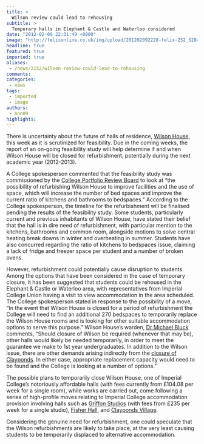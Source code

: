 ```yaml
---
title: >
  Wilson review could lead to rehousing
subtitle: >
  Temporary halls in Elephant & Castle and Waterloo considered
date: "2012-02-09 22:31:49 +0000"
image: "http://felixonline.co.uk/img/upload/201202092228-felix-252_5284.jpg"
headline: true
featured: true
imported: true
aliases:
 - /news/2152/wilson-review-could-lead-to-rehousing
comments:
categories:
 - news
tags:
 - imported
 - image
authors:
 - ann09
highlights:
---
```


There is uncertainty about the future of halls of residence, [Wilson House](https://halls.imperial.ac.uk/wilson/), this week as it is scrutinized for feasibility. Due in the coming weeks, the report of an on-going feasibility study will help determine if and when Wilson House will be closed for refurbishment, potentially during the next academic year (2012-2013).

A College spokesperson commented that the feasibility study was commissioned by the [College Portfolio Review Board](http://www3.imperial.ac.uk/projectmanagement/projectprocess) to look at “the possibility of refurbishing Wilson House to improve facilities and the use of space, which will increase the number of bed spaces and improve the current ratio of kitchens and bathrooms to bedspaces.” According to the College spokesperson, the timeline for the refurbishment will be finalised pending the results of the feasibility study. Some students, particularly current and previous inhabitants of Wilson House, have stated their belief that the hall is in dire need of refurbishment, with particular mention to the kitchens, bathrooms and common room, alongside motions to solve central heating break downs in winter and overheating in summer. Students have also concurred regarding the ratio of kitchens to bedspaces issue, claiming a lack of fridge and freezer space per student and a number of broken ovens.

However, refurbishment could potentially cause disruption to students. Among the options that have been considered in the case of temporary closure, it has been suggested that students could be rehoused in the Elephant & Castle or Waterloo area, with representatives from Imperial College Union having a visit to view accommodation in the area scheduled. The College spokesperson stated in response to the possibility of a move, “In the event that Wilson House is closed for a period of refurbishment the College will need to find an additional 270 bedspaces to temporarily replace the Wilson House rooms and is looking for other suitable accommodation options to serve this purpose.” Wilson House’s warden, [Dr Michael Bluck](http://www3.imperial.ac.uk/menuclearengineering/people/drmichaelbluck) comments, “Should closure of Wilson be required (whenever that may be), other halls would likely be needed temporarily, in order to meet the guarantee we make to 1st year undergraduates. In addition to the Wilson issue, there are other demands arising indirectly from the [closure of Clayponds](http://felixonline.co.uk/news/2032/clayponds-in-crisis/). In either case, appropriate replacement capacity would need to be found and the College is looking at a number of options.”

The possible plans to temporarily close Wilson House, one of Imperial College’s notoriously affordable halls (with fees currently from £104.08 per week for a single room), while works are carried out, come following a series of high-profile moves relating to Imperial College accommodation provision involving halls such as [Griffon Studios](http://felixonline.co.uk/news/1905/griffon-studios--up-to-scratch/) (with fees from £235 per week for a single studio), [Fisher Hall](http://felixonline.co.uk/news/1983/permission-granted-for-fisher-hall-development/), and [Clayponds Village](http://felixonline.co.uk/news/2032/clayponds-in-crisis/).

Considering the genuine need for refurbishment, one could speculate that the Wilson refurbishments are likely to take place, at the very least causing students to be temporarily displaced to alternative accommodation.
